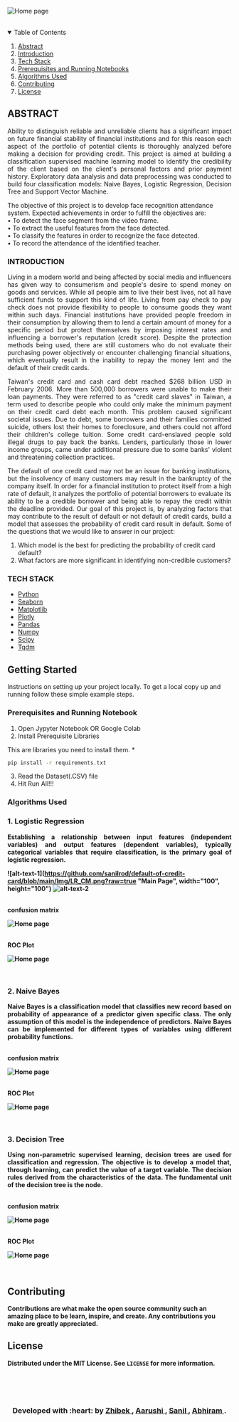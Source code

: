 ![Home page](https://github.com/sanilrod/default-of-credit-card/blob/main/Cover_img.png?raw=true "Main Page")

<br>

<details open="open">
  <summary>Table of Contents</summary>
  <ol>
    <li>
      <a href="#ABSTRACT">Abstract</a> </li>
    <li><a href="#INTRODUCTION">Introduction</a></li>
    <li> <a href="#TECH STACK">Tech Stack</a> </li>
    <li><a href="#Prerequisites and Running Notebook">Prerequisites and Running Notebooks</a></li>
    <li><a href="#Algorithms Used">Algorithms Used</a></li>
    <li><a href="#contributing">Contributing</a></li>
    <li><a href="#license">License</a></li>
  </ol>
</details>


<!-- ABOUT THE PROJECT -->
## ABSTRACT
<p align="justify"> Ability to distinguish reliable and unreliable clients has a significant impact on future financial stability of financial institutions and for this reason each aspect of the portfolio of potential clients is thoroughly analyzed before making a decision for providing credit. This project is aimed at building a classification supervised machine learning model to identify the credibility of the client based on the client's personal factors and prior payment history. Exploratory data analysis and data preprocessing was conducted to build four classification models: Naive Bayes, Logistic Regression, Decision Tree and Support Vector Machine.</p>

The objective of this project is to develop face recognition attendance system. Expected
achievements in order to fulfill the objectives are:<br>
• To detect the face segment from the video frame.<br>
• To extract the useful features from the face detected.<br>
• To classify the features in order to recognize the face detected.<br>
• To record the attendance of the identified teacher.<br>


### INTRODUCTION
<p align="justify">Living in a modern world and being affected by social media and influencers has given way to consumerism and people's desire to spend money on goods and services. While all people aim to live their best lives, not all have sufficient funds to support this kind of life. Living from pay check to pay check does not provide flexibility to people to consume goods they want within such days. Financial institutions have provided people freedom in their consumption by allowing them to lend a certain amount of money for a specific period but protect themselves by imposing interest rates and influencing a borrower's reputation (credit score). Despite the protection methods being used, there are still customers who do not evaluate their purchasing power objectively or encounter challenging financial situations, which eventually result in the inability to repay the money lent and the default of their credit cards.</p>

<P align="justify">Taiwan's credit card and cash card debt reached $268 billion USD in February 2006. More than 500,000 borrowers were unable to make their loan payments. They were referred to as "credit card slaves" in Taiwan, a term used to describe people who could only make the minimum payment on their credit card debt each month. This problem caused significant societal issues. Due to debt, some borrowers and their families committed suicide, others lost their homes to foreclosure, and others could not afford their children's college tuition. Some credit card-enslaved people sold illegal drugs to pay back the banks. Lenders, particularly those in lower income groups, came under additional pressure due to some banks' violent and threatening collection practices.</p>

<p align="justify">The default of one credit card may not be an issue for banking institutions, but the insolvency of many customers may result in the bankruptcy of the company itself. In order for a financial institution to protect itself from a high rate of default, it analyzes the portfolio of potential borrowers to evaluate its ability to be a credible borrower and being able to repay the credit within the deadline provided. Our goal of this project is, by analyzing factors that may contribute to the result of default or not default of credit cards, build a model that assesses the probability of credit card result in default. Some of the questions that we would like to answer in our project:</p>

1) Which model is the best for predicting the probability of credit card default?<br>
2) What factors are more significant in identifying non-credible customers?<br>



### TECH STACK

* [Python](https://www.python.org/)
* [Seaborn](https://seaborn.pydata.org/)
* [Matplotlib](https://matplotlib.org/)
* [Plotly](https://plotly.com/python/)
* [Pandas](https://pandas.pydata.org/)
* [Numpy](https://numpy.org/doc/stable/index.html)
* [Scipy](https://scipy.org/)
* [Tqdm](https://tqdm.github.io/)



<!-- GETTING STARTED -->
## Getting Started

Instructions on setting up your project locally.
To get a local copy up and running follow these simple example steps.

### Prerequisites and Running Notebook

1. Open Jypyter Notebook OR Google Colab
2. Install Prerequisite Libraries

This are libraries you need to  install them.
* 
  ```sh
  pip install -r requirements.txt
  ```

3. Read the Dataset(.CSV) file
4. Hit Run All!!!


### Algorithms Used


<h3><b>1. Logistic Regression<b></h3>

<p align="justify">Establishing a relationship between input features (independent variables) and output features (dependent variables), typically categorical variables that require classification, is the primary goal of logistic regression.</p>

  
![alt-text-1](https://github.com/sanilrod/default-of-credit-card/blob/main/Img/LR_CM.png?raw=true "Main Page", width="100", height="100") ![alt-text-2](https://github.com/sanilrod/default-of-credit-card/blob/main/Img/LR_ROC.png?raw=true "Main Page")
  
  
<br>
<b>confusion matrix<b>
<br>

![Home page](https://github.com/sanilrod/Contactless-Attendence-System/blob/main/img/Screenshot%20from%202020-12-03%2022-39-06.png?raw=true "Main Page")
  

<br>
<b>ROC Plot<b>
<br>

![Home page](https://github.com/sanilrod/Contactless-Attendence-System/blob/main/img/Screenshot%20from%202020-12-09%2016-59-58.png?raw=true "Main Page")


<br>
  
  
  
<h3><b>2. Naive Bayes<b></h3>
  
<p align="justify"> Naive Bayes is a classification model that classifies new record based on probability of appearance of a predictor given specific class. The only assumption of this model is the independence of predictors. Naive Bayes can be implemented for different types of variables using different probability functions.</p>
 
  
  
    
<br>
<b>confusion matrix<b>
<br>

![Home page](https://github.com/sanilrod/Contactless-Attendence-System/blob/main/img/Screenshot%20from%202020-12-03%2022-39-06.png?raw=true "Main Page")
  

<br>
<b>ROC Plot<b>
<br>

![Home page](https://github.com/sanilrod/Contactless-Attendence-System/blob/main/img/Screenshot%20from%202020-12-09%2016-59-58.png?raw=true "Main Page")


<br>
  
  
  
  
<h3><b>3. Decision Tree<b></h3>
  
<p align="justify"> Using non-parametric supervised learning, decision trees are used for classification and regression. The objective is to develop a model that, through learning, can predict the value of a target variable. The decision rules derived from the characteristics of the data. The fundamental unit of the decision tree is the node. </p>
 
  
  
    
<br>
<b>confusion matrix<b>
<br>

![Home page](https://github.com/sanilrod/Contactless-Attendence-System/blob/main/img/Screenshot%20from%202020-12-03%2022-39-06.png?raw=true "Main Page")
  

<br>
<b>ROC Plot<b>
<br>

![Home page](https://github.com/sanilrod/Contactless-Attendence-System/blob/main/img/Screenshot%20from%202020-12-09%2016-59-58.png?raw=true "Main Page")


<br>
  
  
  
  
  
  
  
  
  
  
  
  
  
  
 

<!-- CONTRIBUTING -->
## Contributing

Contributions are what make the open source community such an amazing place to be learn, inspire, and create. Any contributions you make are **greatly appreciated**.


<!-- LICENSE -->
## License

Distributed under the MIT License. See `LICENSE` for more information.

<br>
<br>
<br>


<h3 align="center"><b>Developed with :heart: by <a href="https://www.linkedin.com/in/zhibek-kassymkanova/"> Zhibek </a>, <a href="https://www.linkedin.com/in/shaarushi/"> Aarushi </a>, <a href="https://www.linkedin.com/in/sanil-rodrigues/"> Sanil </a>, <a href="https://www.linkedin.com/in/abhiram-desai-2119271b3/">Abhiram </a>.</b></h1>


<!-- MARKDOWN LINKS & IMAGES -->
<!-- https://www.markdownguide.org/basic-syntax/#reference-style-links -->
[contributors-shield]: https://img.shields.io/github/contributors/othneildrew/Best-README-Template.svg?style=for-the-badge
[contributors-url]: https://github.com/othneildrew/Best-README-Template/graphs/contributors
[forks-shield]: https://img.shields.io/github/forks/othneildrew/Best-README-Template.svg?style=for-the-badge
[forks-url]: https://github.com/othneildrew/Best-README-Template/network/members
[stars-shield]: https://img.shields.io/github/stars/othneildrew/Best-README-Template.svg?style=for-the-badge
[stars-url]: https://github.com/othneildrew/Best-README-Template/stargazers
[issues-shield]: https://img.shields.io/github/issues/othneildrew/Best-README-Template.svg?style=for-the-badge
[issues-url]: https://github.com/othneildrew/Best-README-Template/issues
[license-shield]: https://img.shields.io/github/license/othneildrew/Best-README-Template.svg?style=for-the-badge
[license-url]: https://github.com/othneildrew/Best-README-Template/blob/master/LICENSE.txt
[linkedin-shield]: https://img.shields.io/badge/-LinkedIn-black.svg?style=for-the-badge&logo=linkedin&colorB=555
[linkedin-url]: https://linkedin.com/in/othneildrew
[product-screenshot]: images/screenshot.png

